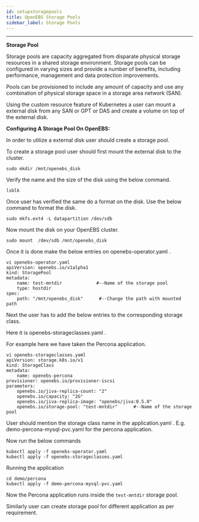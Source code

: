 ```yaml
---
id: setupstoragepools
title: OpenEBS Storage Pools
sidebar_label: Storage Pools
---
```


------

**Storage Pool**

Storage pools are capacity aggregated from disparate physical storage resources in a shared storage environment. Storage pools can be configured in varying sizes and provide a number of benefits, including performance, management and data protection improvements.

Pools can be provisioned to include any amount of capacity and use any combination of physical storage space in a storage area network (SAN).

Using the custom resource feature of Kubernetes a user can mount a external disk from any SAN or GPT or DAS and create a volume on top of the external disk.

**Configuring A Storage Pool On OpenEBS:**

In order to utilize a external disk user should create a storage pool.

To create a storage pool user should first mount the external disk to the cluster.

```
sudo mkdir /mnt/openebs_disk
```

Verify the name and the size of the disk using the below command.

```
lsblk
```

Once user has verified the same do a format on the disk. Use the below command to format the disk.

```
sudo mkfs.ext4 -L datapartition /dev/sdb
```

Now mount the disk on your OpenEBS cluster.

```
sudo mount  /dev/sdb /mnt/openebs_disk
```

Once it is done make the below entries on openebs-operator.yaml .

```
vi openebs-operator.yaml
apiVersion: openebs.io/v1alpha1
kind: StoragePool
metadata:
	name: test-mntdir 			  #--Name of the storage pool
	type: hostdir
spec:
	path: "/mnt/openebs_disk"      #--Change the path with mounted path
```

Next the user has to add the below entries to the corresponding storage class. 

Here it is openebs-storageclasses.yaml .

For example here we have taken the Percona application.

```
vi openebs-storageclasses.yaml
apiVersion: storage.k8s.io/v1
kind: StorageClass
metadata:
    name: openebs-percona
provisioner: openebs.io/provisioner-iscsi
parameters:
    openebs.io/jiva-replica-count: "2"
    openebs.io/capacity: "2G"
    openebs.io/jiva-replica-image: "openebs/jiva:0.5.0"
    openebs.io/storage-pool: "test-mntdir"  	#--Name of the storage pool
```

User should mention the storage class name in the application.yaml . E.g. demo-percona-mysql-pvc.yaml for the percona application. 

Now run the below commands 

```
kubectl apply -f openebs-operator.yaml
kubectl apply -f openebs-storageclasses.yaml
```

Running the application

```
cd demo/percona
kubectl apply -f demo-percona-mysql-pvc.yaml
```

Now the Percona application runs inside the `test-mntdir` storage pool.

Similarly user can create storage pool for different application as per requirement.













<!-- Hotjar Tracking Code for https://docs.openebs.io -->
<script>
   (function(h,o,t,j,a,r){
       h.hj=h.hj||function(){(h.hj.q=h.hj.q||[]).push(arguments)};
       h._hjSettings={hjid:785693,hjsv:6};
       a=o.getElementsByTagName('head')[0];
       r=o.createElement('script');r.async=1;
       r.src=t+h._hjSettings.hjid+j+h._hjSettings.hjsv;
       a.appendChild(r);
   })(window,document,'https://static.hotjar.com/c/hotjar-','.js?sv=');
</script>
